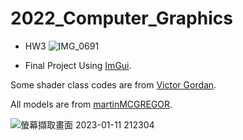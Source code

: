# 2022_Computer_Graphics

 - HW3
 ![IMG_0691](https://user-images.githubusercontent.com/87590897/227786377-06548234-2b42-4d7e-950e-8a090cc9594b.jpg)




 - Final Project
 Using [ImGui](https://github.com/ocornut/imgui).
 
 Some shader class codes are from [Victor Gordan](https://github.com/VictorGordan).
 
 All models are from [martinMCGREGOR](https://sketchfab.com/martinMCGREGOR). 
 
 ![螢幕擷取畫面 2023-01-11 212304](https://user-images.githubusercontent.com/87590897/211817315-1002d663-7acd-4e20-9a7f-bdeed9636e59.png)
